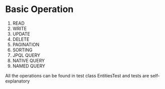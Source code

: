 # Basic Operation
1. READ
2. WRITE
3. UPDATE
4. DELETE
5. PAGINATION
6. SORTING
7. JPQL QUERY
7. NATIVE QUERY
8. NAMED QUERY

All the operations can be found in test class EntitiesTest and tests are self-explanatory
